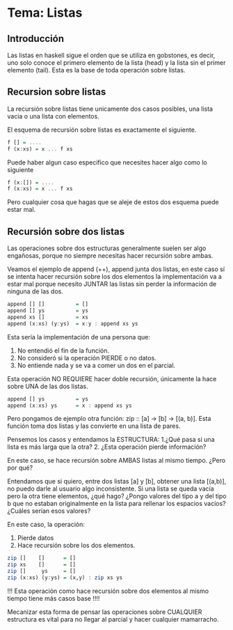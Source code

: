 # Tema: Listas
## Introducción
Las listas en haskell sigue el orden que se utiliza en gobstones, es decir, uno solo conoce el primero elemento de la lista (head) y la lista sin el primer elemento (tail). Esta es la base de toda operación sobre listas.


## Recursion sobre listas

La recursión sobre listas tiene unicamente dos casos posibles, una lista vacia o una lista con elementos.


El esquema de recursión sobre listas es exactamente el siguiente.
```haskell
f [] = ....
f (x:xs) = x ... f xs 
```

Puede haber algun caso especifico que necesites hacer algo como lo siguiente
```haskell
f (x:[]) = ....
f (x:xs) = x ... f xs 
```

Pero cualquier cosa que hagas que se aleje de estos dos esquema puede estar mal.


## Recursión sobre dos listas

Las operaciones sobre dos estructuras generalmente suelen ser algo engañosas, porque no siempre necesitas hacer recursión sobre ambas.

Veamos el ejemplo de append (++), append junta dos listas, en este caso sí se intenta hacer recursión sobre los dos elementos la implementación va a estar mal porque necesito JUNTAR las listas sin perder la información de ninguna de las dos.


```haskell
append [] []          = []
append [] ys          = ys
append xs []          = xs
append (x:xs) (y:ys)  = x:y : append xs ys
```
Esta sería la implementación de una persona que:

1. No entendió el fin de la función.
2. No consideró si la operación PIERDE o no datos.
3. No entiende nada y se va a comer un dos en el parcial.

Esta operación NO REQUIERE hacer doble recursión, únicamente la hace sobre UNA de las dos listas.
```haskell
append [] ys          = ys
append (x:xs) ys      = x : append xs ys
```

Pero pongamos de ejemplo otra función: zip :: [a] -> [b] -> [(a, b)]. Esta función toma dos listas y las convierte en una lista de pares.

Pensemos los casos y entendamos la ESTRUCTURA:
1.¿Qué pasa si una lista es más larga que la otra?
2. ¿Esta operación pierde información?


En este caso, se hace recursión sobre AMBAS listas al mismo tiempo. ¿Pero por qué?

Entendamos que si quiero, entre dos listas [a] y [b], obtener una lista [(a,b)], no puedo darle al usuario algo inconsistente. Si una lista se queda vacía pero la otra tiene elementos, ¿qué hago? ¿Pongo valores del tipo a y del tipo b que no estaban originalmente en la lista para rellenar los espacios vacíos? ¿Cuáles serían esos valores?

En este caso, la operación:
1. Pierde datos
2. Hace recursión sobre los dos elementos.


```haskell
zip []    []      = []
zip xs    []      = []
zip []     ys     = []
zip (x:xs) (y:ys) = (x,y) : zip xs ys
```

!!! Esta operación como hace recursión sobre dos elementos al mismo tiempo tiene más casos base !!!! 

Mecanizar esta forma de pensar las operaciones sobre CUALQUIER estructura es vital para no llegar al parcial y hacer cualquier mamarracho.